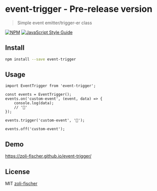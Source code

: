 # event-trigger - Pre-release version
> Simple event emitter/trigger-er class

[![NPM](https://img.shields.io/npm/v/event-trigger.svg)](https://www.npmjs.com/package/event-trigger) [![JavaScript Style Guide](https://img.shields.io/badge/code_style-standard-brightgreen.svg)](https://standardjs.com)

## Install

```bash
npm install --save event-trigger
```

## Usage

```
import EventTrigger from 'event-trigger';
 
const events = EventTrigger();
events.on('custom-event', (event, data) => {
    console.log(data);
    // '🍔'
});
 
events.trigger('custom-event', '🍔');

events.off('custom-event');
```

## Demo

https://zoli-fischer.github.io/event-trigger/

## License

MIT [zoli-fischer](https://github.com/zoli-fischer)
